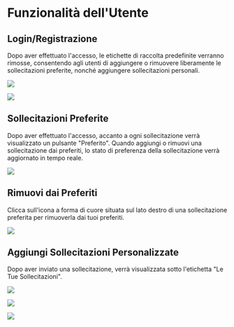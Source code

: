 # Funzionalità dell'Utente

## Login/Registrazione

Dopo aver effettuato l'accesso, le etichette di raccolta predefinite verranno rimosse, consentendo agli utenti di aggiungere o rimuovere liberamente le sollecitazioni preferite, nonché aggiungere sollecitazioni personali.

![](https://img.newzone.top/2023-06-05-13-51-23.png?imageMogr2/format/webp/thumbnail/500x)

![](https://img.newzone.top/2023-06-05-13-53-20.png?imageMogr2/format/webp)

## Sollecitazioni Preferite

Dopo aver effettuato l'accesso, accanto a ogni sollecitazione verrà visualizzato un pulsante "Preferito". Quando aggiungi o rimuovi una sollecitazione dai preferiti, lo stato di preferenza della sollecitazione verrà aggiornato in tempo reale.

![](https://img.newzone.top/2023-06-05-13-56-01.png?imageMogr2/format/webp/thumbnail/500x)

## Rimuovi dai Preferiti

Clicca sull'icona a forma di cuore situata sul lato destro di una sollecitazione preferita per rimuoverla dai tuoi preferiti.

![](https://img.newzone.top/2023-06-05-13-57-27.png?imageMogr2/format/webp/thumbnail/500x)

## Aggiungi Sollecitazioni Personalizzate

Dopo aver inviato una sollecitazione, verrà visualizzata sotto l'etichetta "Le Tue Sollecitazioni".

![](https://img.newzone.top/2023-06-05-13-58-16.png?imageMogr2/format/webp/thumbnail/500x)

![](https://img.newzone.top/2023-06-05-14-06-09.png?imageMogr2/format/webp)

![](https://img.newzone.top/2023-06-05-14-08-52.png?imageMogr2/format/webp/thumbnail/500x)
